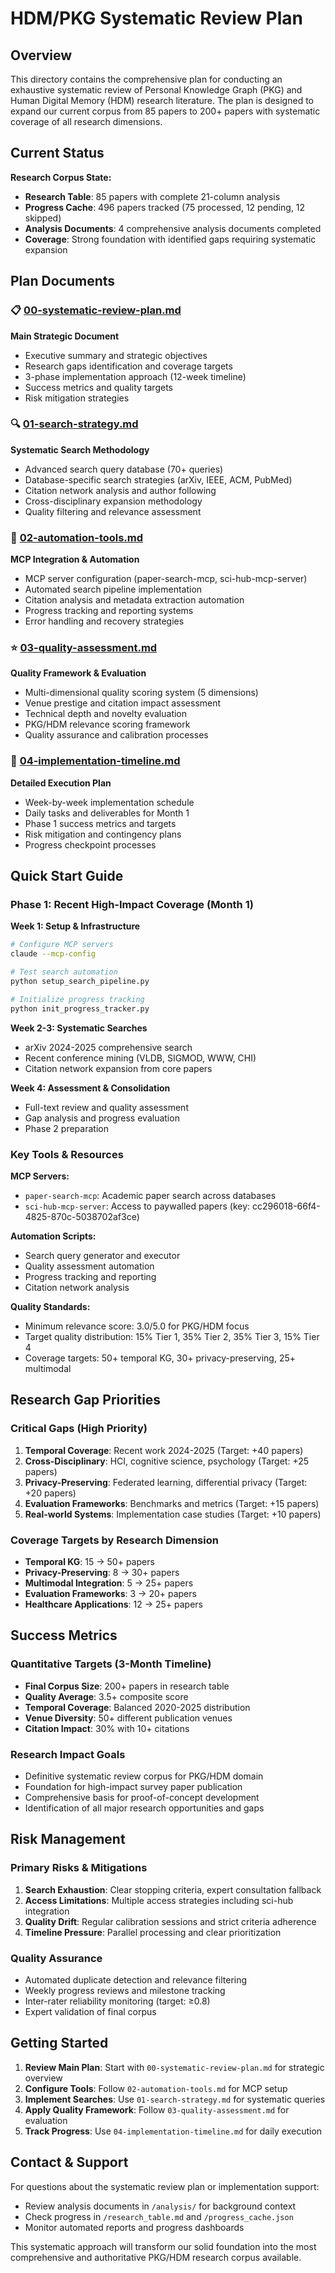 # HDM/PKG Systematic Review Plan

## Overview

This directory contains the comprehensive plan for conducting an exhaustive systematic review of Personal Knowledge Graph (PKG) and Human Digital Memory (HDM) research literature. The plan is designed to expand our current corpus from 85 papers to 200+ papers with systematic coverage of all research dimensions.

## Current Status

**Research Corpus State:**
- **Research Table**: 85 papers with complete 21-column analysis
- **Progress Cache**: 496 papers tracked (75 processed, 12 pending, 12 skipped)
- **Analysis Documents**: 4 comprehensive analysis documents completed
- **Coverage**: Strong foundation with identified gaps requiring systematic expansion

## Plan Documents

### 📋 [00-systematic-review-plan.md](./00-systematic-review-plan.md)
**Main Strategic Document**
- Executive summary and strategic objectives
- Research gaps identification and coverage targets
- 3-phase implementation approach (12-week timeline)
- Success metrics and quality targets
- Risk mitigation strategies

### 🔍 [01-search-strategy.md](./01-search-strategy.md) 
**Systematic Search Methodology**
- Advanced search query database (70+ queries)
- Database-specific search strategies (arXiv, IEEE, ACM, PubMed)
- Citation network analysis and author following
- Cross-disciplinary expansion methodology
- Quality filtering and relevance assessment

### 🤖 [02-automation-tools.md](./02-automation-tools.md)
**MCP Integration & Automation**
- MCP server configuration (paper-search-mcp, sci-hub-mcp-server)
- Automated search pipeline implementation
- Citation analysis and metadata extraction automation
- Progress tracking and reporting systems
- Error handling and recovery strategies

### ⭐ [03-quality-assessment.md](./03-quality-assessment.md)
**Quality Framework & Evaluation**
- Multi-dimensional quality scoring system (5 dimensions)
- Venue prestige and citation impact assessment
- Technical depth and novelty evaluation
- PKG/HDM relevance scoring framework
- Quality assurance and calibration processes

### 📅 [04-implementation-timeline.md](./04-implementation-timeline.md)
**Detailed Execution Plan**
- Week-by-week implementation schedule
- Daily tasks and deliverables for Month 1
- Phase 1 success metrics and targets
- Risk mitigation and contingency plans
- Progress checkpoint processes

## Quick Start Guide

### Phase 1: Recent High-Impact Coverage (Month 1)

**Week 1: Setup & Infrastructure**
```bash
# Configure MCP servers
claude --mcp-config

# Test search automation
python setup_search_pipeline.py

# Initialize progress tracking
python init_progress_tracker.py
```

**Week 2-3: Systematic Searches**
- arXiv 2024-2025 comprehensive search
- Recent conference mining (VLDB, SIGMOD, WWW, CHI)
- Citation network expansion from core papers

**Week 4: Assessment & Consolidation**
- Full-text review and quality assessment
- Gap analysis and progress evaluation
- Phase 2 preparation

### Key Tools & Resources

**MCP Servers:**
- `paper-search-mcp`: Academic paper search across databases
- `sci-hub-mcp-server`: Access to paywalled papers (key: cc296018-66f4-4825-870c-5038702af3ce)

**Automation Scripts:**
- Search query generator and executor
- Quality assessment automation
- Progress tracking and reporting
- Citation network analysis

**Quality Standards:**
- Minimum relevance score: 3.0/5.0 for PKG/HDM focus
- Target quality distribution: 15% Tier 1, 35% Tier 2, 35% Tier 3, 15% Tier 4
- Coverage targets: 50+ temporal KG, 30+ privacy-preserving, 25+ multimodal

## Research Gap Priorities

### Critical Gaps (High Priority)
1. **Temporal Coverage**: Recent work 2024-2025 (Target: +40 papers)
2. **Cross-Disciplinary**: HCI, cognitive science, psychology (Target: +25 papers)
3. **Privacy-Preserving**: Federated learning, differential privacy (Target: +20 papers)
4. **Evaluation Frameworks**: Benchmarks and metrics (Target: +15 papers)
5. **Real-world Systems**: Implementation case studies (Target: +10 papers)

### Coverage Targets by Research Dimension
- **Temporal KG**: 15 → 50+ papers
- **Privacy-Preserving**: 8 → 30+ papers  
- **Multimodal Integration**: 5 → 25+ papers
- **Evaluation Frameworks**: 3 → 20+ papers
- **Healthcare Applications**: 12 → 25+ papers

## Success Metrics

### Quantitative Targets (3-Month Timeline)
- **Final Corpus Size**: 200+ papers in research table
- **Quality Average**: 3.5+ composite score
- **Temporal Coverage**: Balanced 2020-2025 distribution
- **Venue Diversity**: 50+ different publication venues
- **Citation Impact**: 30% with 10+ citations

### Research Impact Goals
- Definitive systematic review corpus for PKG/HDM domain
- Foundation for high-impact survey paper publication
- Comprehensive basis for proof-of-concept development
- Identification of all major research opportunities and gaps

## Risk Management

### Primary Risks & Mitigations
1. **Search Exhaustion**: Clear stopping criteria, expert consultation fallback
2. **Access Limitations**: Multiple access strategies including sci-hub integration
3. **Quality Drift**: Regular calibration sessions and strict criteria adherence
4. **Timeline Pressure**: Parallel processing and clear prioritization

### Quality Assurance
- Automated duplicate detection and relevance filtering
- Weekly progress reviews and milestone tracking
- Inter-rater reliability monitoring (target: ≥0.8)
- Expert validation of final corpus

## Getting Started

1. **Review Main Plan**: Start with `00-systematic-review-plan.md` for strategic overview
2. **Configure Tools**: Follow `02-automation-tools.md` for MCP setup
3. **Implement Searches**: Use `01-search-strategy.md` for systematic queries
4. **Apply Quality Framework**: Follow `03-quality-assessment.md` for evaluation
5. **Track Progress**: Use `04-implementation-timeline.md` for daily execution

## Contact & Support

For questions about the systematic review plan or implementation support:
- Review analysis documents in `/analysis/` for background context
- Check progress in `/research_table.md` and `/progress_cache.json`
- Monitor automated reports and progress dashboards

This systematic approach will transform our solid foundation into the most comprehensive and authoritative PKG/HDM research corpus available.